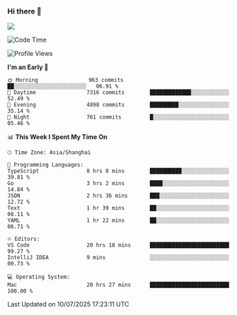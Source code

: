 ### Hi there 👋

<!--
**JJAYCHEN1e/jjaychen1e** is a ✨ _special_ ✨ repository because its `README.md` (this file) appears on your GitHub profile.

Here are some ideas to get you started:

- 🔭 I’m currently working on ...
- 🌱 I’m currently learning ...
- 👯 I’m looking to collaborate on ...
- 🤔 I’m looking for help with ...
- 💬 Ask me about ...
- 📫 How to reach me: ...
- 😄 Pronouns: ...
- ⚡ Fun fact: ...
-->

[![](https://github-readme-stats.vercel.app/api?username=jjaychen1e&show_icons=true)](https://github.com/jjaychen1e/github-readme-stats?count_private=true)

<!--START_SECTION:waka-->
![Code Time](http://img.shields.io/badge/Code%20Time-2%2C113%20hrs%2042%20mins-blue)

![Profile Views](http://img.shields.io/badge/Profile%20Views-1-blue)

**I'm an Early 🐤** 

```text
🌞 Morning                963 commits         ██░░░░░░░░░░░░░░░░░░░░░░░   06.91 % 
🌆 Daytime                7316 commits        █████████████░░░░░░░░░░░░   52.49 % 
🌃 Evening                4898 commits        █████████░░░░░░░░░░░░░░░░   35.14 % 
🌙 Night                  761 commits         █░░░░░░░░░░░░░░░░░░░░░░░░   05.46 % 
```


📊 **This Week I Spent My Time On** 

```text
🕑︎ Time Zone: Asia/Shanghai

💬 Programming Languages: 
TypeScript               8 hrs 8 mins        ██████████░░░░░░░░░░░░░░░   39.81 % 
Go                       3 hrs 2 mins        ████░░░░░░░░░░░░░░░░░░░░░   14.84 % 
JSON                     2 hrs 36 mins       ███░░░░░░░░░░░░░░░░░░░░░░   12.72 % 
Text                     1 hr 39 mins        ██░░░░░░░░░░░░░░░░░░░░░░░   08.11 % 
YAML                     1 hr 22 mins        ██░░░░░░░░░░░░░░░░░░░░░░░   06.71 % 

🔥 Editors: 
VS Code                  20 hrs 18 mins      █████████████████████████   99.27 % 
IntelliJ IDEA            9 mins              ░░░░░░░░░░░░░░░░░░░░░░░░░   00.73 % 

💻 Operating System: 
Mac                      20 hrs 27 mins      █████████████████████████   100.00 % 
```


 Last Updated on 10/07/2025 17:23:11 UTC
<!--END_SECTION:waka-->
